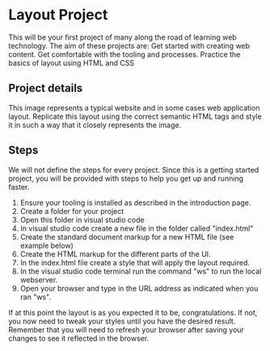 # Layout Project
This will be your first project of many along the road of learning web technology. The aim of these projects are:
Get started with creating web content.
Get comfortable with the tooling and processes.
Practice the basics of layout using HTML and CSS
## Project details
This image represents a typical website and in some cases web application layout. Replicate this layout using the correct semantic HTML tags and style it in such a way that it closely represents the image.

## Steps
We will not define the steps for every project.
Since this is a getting started project, you will be provided with steps to help you get up and running faster.

1. Ensure your tooling is installed as described in the introduction page.
1. Create a folder for your project
1. Open this folder in visual studio code
1. In visual studio code create a new file in the folder called "index.html"
1. Create the standard document markup for a new HTML file (see example below)
1. Create the HTML markup for the different parts of the UI.
1. In the index.html file create a style that will apply the layout required.
1. In the visual studio code terminal run the command "ws" to run the local webserver.
1. Open your browser and type in the URL address as indicated when you ran "ws".

If at this point the layout is as you expected it to be, congratulations.
If not, you now need to tweak your styles until you have the desired result. Remember that you will need to refresh your browser after saving your changes to see it reflected in the browser.


